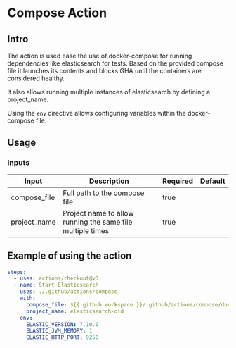 # Compose Action

## Intro

The action is used ease the use of docker-compose for running dependencies like elasticsearch for tests. Based on the provided compose file it launches its contents and blocks GHA until the containers are considered healthy.

It also allows running multiple instances of elasticsearch by defining a project_name.

Using the `env` directive allows configuring variables within the docker-compose file.

## Usage

### Inputs

| Input        | Description                                                | Required | Default |
| ------------ | ---------------------------------------------------------- | -------- | ------- |
| compose_file | Full path to the compose file                              | true     |         |
| project_name | Project name to allow running the same file multiple times | true     |         |

## Example of using the action

```yaml
steps:
  - uses: actions/checkout@v3
  - name: Start Elasticsearch
    uses: ./.github/actions/compose
    with:
      compose_file: ${{ github.workspace }}/.github/actions/compose/docker-compose.elasticsearch.yml
      project_name: elasticsearch-old
    env:
      ELASTIC_VERSION: 7.10.0
      ELASTIC_JVM_MEMORY: 1
      ELASTIC_HTTP_PORT: 9250
```
